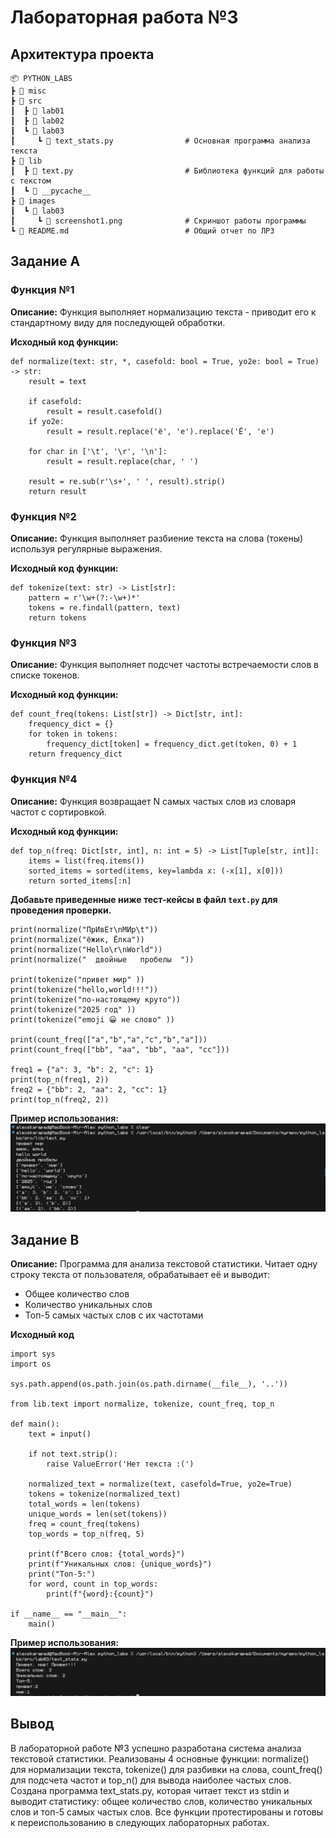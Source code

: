 # Лабораторная работа №3

## Архитектура проекта
```
📦 PYTHON_LABS
┣ 📂 misc
┣ 📂 src
┃  ┣ 📂 lab01
┃  ┣ 📂 lab02
┃  ┗ 📂 lab03
┃     ┗ 📜 text_stats.py                # Основная программа анализа текста
┣ 📂 lib                                     
┃  ┣ 📜 text.py                         # Библиотека функций для работы с текстом
┃  ┗ 📂 __pycache__
┣ 📂 images
┃  ┗ 📂 lab03
┃     ┗ 📜 screenshot1.png              # Скриншот работы программы
┗ 📜 README.md                          # Общий отчет по ЛР3
```

## Задание A 

### Функция №1

**Описание:** Функция выполняет нормализацию текста - приводит его к стандартному виду для последующей обработки.

**Исходный код функции:**
```
def normalize(text: str, *, casefold: bool = True, yo2e: bool = True) -> str:
    result = text
    
    if casefold:
        result = result.casefold()    
    if yo2e:
        result = result.replace('ё', 'е').replace('Ё', 'е')
    
    for char in ['\t', '\r', '\n']:
        result = result.replace(char, ' ')
    
    result = re.sub(r'\s+', ' ', result).strip()
    return result
```

### Функция №2

**Описание:** Функция выполняет разбиение текста на слова (токены) используя регулярные выражения.

**Исходный код функции:** 
```
def tokenize(text: str) -> List[str]:
    pattern = r'\w+(?:-\w+)*'
    tokens = re.findall(pattern, text)
    return tokens
```

### Функция №3

**Описание:** Функция выполняет подсчет частоты встречаемости слов в списке токенов.

**Исходный код функции:** 
```
def count_freq(tokens: List[str]) -> Dict[str, int]:
    frequency_dict = {}
    for token in tokens:
        frequency_dict[token] = frequency_dict.get(token, 0) + 1
    return frequency_dict
```

### Функция №4

**Описание:** Функция возвращает N самых частых слов из словаря частот с сортировкой.

**Исходный код функции:** 
```
def top_n(freq: Dict[str, int], n: int = 5) -> List[Tuple[str, int]]:
    items = list(freq.items())
    sorted_items = sorted(items, key=lambda x: (-x[1], x[0]))
    return sorted_items[:n]
```

**Добавьте приведенные ниже тест-кейсы в файл `text.py` для проведения проверки.**
```
print(normalize("ПрИвЕт\nМИр\t"))
print(normalize("ёжик, Ёлка")) 
print(normalize("Hello\r\nWorld"))
print(normalize("  двойные   пробелы  "))

print(tokenize("привет мир" ))
print(tokenize("hello,world!!!"))
print(tokenize("по-настоящему круто"))
print(tokenize("2025 год" ))
print(tokenize("emoji 😀 не слово" ))

print(count_freq(["a","b","a","c","b","a"]))
print(count_freq(["bb", "aa", "bb", "aa", "cc"]))

freq1 = {"a": 3, "b": 2, "c": 1}
print(top_n(freq1, 2))
freq2 = {"bb": 2, "aa": 2, "cc": 1}
print(top_n(freq2, 2))
```

**Пример использования:** 
![](misc/img/lab03/text_py_photo.png)

## Задание B

**Описание:** Программа для анализа текстовой статистики. Читает одну строку текста от пользователя, обрабатывает её и выводит:
* Общее количество слов
* Количество уникальных слов
* Топ-5 самых частых слов с их частотами 

**Исходный код**
```
import sys
import os

sys.path.append(os.path.join(os.path.dirname(__file__), '..'))

from lib.text import normalize, tokenize, count_freq, top_n

def main():
    text = input()
    
    if not text.strip():
        raise ValueError('Нет текста :(')
    
    normalized_text = normalize(text, casefold=True, yo2e=True)
    tokens = tokenize(normalized_text)
    total_words = len(tokens)
    unique_words = len(set(tokens))
    freq = count_freq(tokens)
    top_words = top_n(freq, 5)
    
    print(f"Всего слов: {total_words}")
    print(f"Уникальных слов: {unique_words}")
    print("Топ-5:")
    for word, count in top_words:
        print(f"{word}:{count}")

if __name__ == "__main__":
    main()
```

**Пример использования:** 
![](misc/img/lab03/text_stats_py_photo.png)

## Вывод 
В лабораторной работе №3 успешно разработана система анализа текстовой статистики. Реализованы 4 основные функции: normalize() для нормализации текста, tokenize() для разбивки на слова, count_freq() для подсчета частот и top_n() для вывода наиболее частых слов. Создана программа text_stats.py, которая читает текст из stdin и выводит статистику: общее количество слов, количество уникальных слов и топ-5 самых частых слов. Все функции протестированы и готовы к переиспользованию в следующих лабораторных работах.
